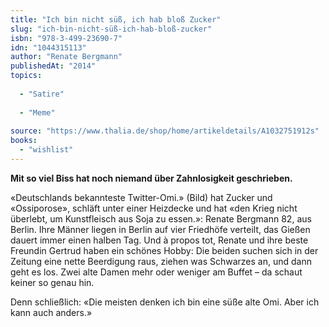 ```yaml
---
title: "Ich bin nicht süß, ich hab bloß Zucker"
slug: "ich-bin-nicht-süß-ich-hab-bloß-zucker"
isbn: "978-3-499-23690-7"
idn: "1044315113"
author: "Renate Bergmann"
publishedAt: "2014"
topics:
  
  - "Satire"
    
  - "Meme"
    
source: "https://www.thalia.de/shop/home/artikeldetails/A1032751912s"
books: 
  - "wishlist"
---
```

**Mit so viel Biss hat noch niemand über Zahnlosigkeit geschrieben.**

«Deutschlands bekannteste Twitter-Omi.» (Bild) hat Zucker und «Ossiporose», 
schläft unter einer Heizdecke und hat «den Krieg nicht überlebt, um 
Kunstfleisch aus Soja zu essen.»: Renate Bergmann 82, aus Berlin. Ihre Männer 
liegen in Berlin auf vier Friedhöfe verteilt, das Gießen dauert immer einen 
halben Tag. Und à propos tot, Renate und ihre beste Freundin Gertrud haben ein 
schönes Hobby: Die beiden suchen sich in der Zeitung eine nette Beerdigung 
raus, ziehen was Schwarzes an, und dann geht es los. Zwei alte Damen mehr oder 
weniger am Buffet – da schaut keiner so genau hin.

Denn schließlich: «Die meisten denken ich bin eine süße alte Omi. Aber ich 
kann auch anders.»